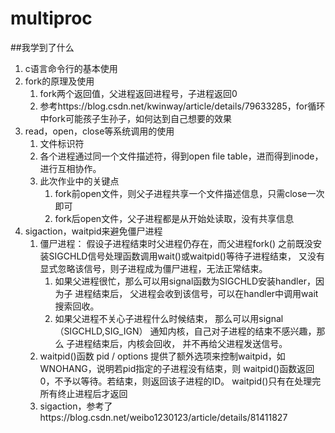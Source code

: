 # multiproc
##我学到了什么
1. c语言命令行的基本使用
2. fork的原理及使用
    1. fork两个返回值，父进程返回进程号，子进程返回0
    2. 参考https://blog.csdn.net/kwinway/article/details/79633285，for循环中fork可能孩子生孙子，如何达到自己想要的效果
3. read，open，close等系统调用的使用
    1. 文件标识符
    2. 各个进程通过同一个文件描述符，得到open file table，进而得到inode，进行互相协作。
    3. 此次作业中的关键点
        1. fork前open文件，则父子进程共享一个文件描述信息，只需close一次即可
        2. fork后open文件，父子进程都是从开始处读取，没有共享信息
4.  sigaction，waitpid来避免僵尸进程
     1. 僵尸进程：   假设子进程结束时父进程仍存在，而父进程fork() 之前既没安装SIGCHLD信号处理函数调用wait()或waitpid()等待子进程结束， 又没有显式忽略该信号，则子进程成为僵尸进程，无法正常结束。 
        1. 如果父进程很忙，那么可以用signal函数为SIGCHLD安装handler，因为子 进程结束后， 父进程会收到该信号，可以在handler中调用wait搜索回收。 
        2. 如果父进程不关心子进程什么时候结束， 那么可以用signal （SIGCHLD,SIG_IGN） 通知内核，自己对子进程的结束不感兴趣，那么 子进程结束后，内核会回收， 并不再给父进程发送信号。
     2. waitpid()函数  pid / options  提供了额外选项来控制waitpid，如WNOHANG，说明若pid指定的子进程没有结束，则 waitpid()函数返回0，不予以等待。若结束，则返回该子进程的ID。  waitpid()只有在处理完所有终止进程后才返回 
     3. sigaction，参考了https://blog.csdn.net/weibo1230123/article/details/81411827